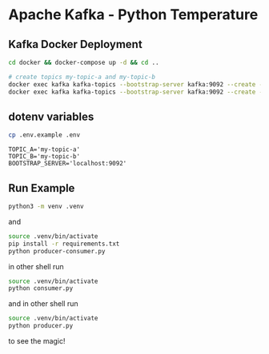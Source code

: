 # Apache Kafka - Python Temperature

## Kafka Docker Deployment
```bash
cd docker && docker-compose up -d && cd ..

# create topics my-topic-a and my-topic-b
docker exec kafka kafka-topics --bootstrap-server kafka:9092 --create --topic my-topic-a
docker exec kafka kafka-topics --bootstrap-server kafka:9092 --create --topic my-topic-b
```

## dotenv variables
```bash
cp .env.example .env
```
```nano
TOPIC_A='my-topic-a'
TOPIC_B='my-topic-b'
BOOTSTRAP_SERVER='localhost:9092'
```

## Run Example
```bash
python3 -m venv .venv
```
and
```bash
source .venv/bin/activate
pip install -r requirements.txt
python producer-consumer.py
```
in other shell run
```bash
source .venv/bin/activate
python consumer.py
```
and in other shell run
```bash
source .venv/bin/activate
python producer.py
```
to see the magic!